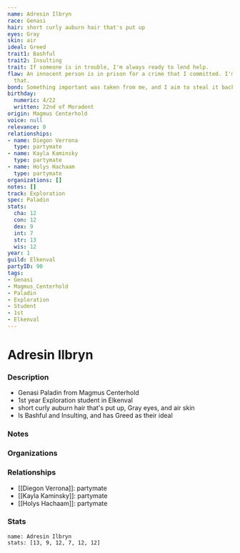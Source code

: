 ```yaml
---
name: Adresin Ilbryn
race: Genasi
hair: short curly auburn hair that's put up
eyes: Gray
skin: air
ideal: Greed
trait1: Bashful
trait2: Insulting
trait: If someone is in trouble, I'm always ready to lend help.
flaw: An innocent person is in prison for a crime that I committed. I'm okay with
  that.
bond: Something important was taken from me, and I aim to steal it back.
birthday:
  numeric: 4/22
  written: 22nd of Moradent
origin: Magmus Centerhold
voice: null
relevance: 0
relationships:
- name: Diegon Verrona
  type: partymate
- name: Kayla Kaminsky
  type: partymate
- name: Holys Hachaam
  type: partymate
organizations: []
notes: []
track: Exploration
spec: Paladin
stats:
  cha: 12
  con: 12
  dex: 9
  int: 7
  str: 13
  wis: 12
year: 1
guild: Elkenval
partyID: 90
tags:
- Genasi
- Magmus_Centerhold
- Paladin
- Exploration
- Student
- 1st
- Elkenval
---
```

# Adresin Ilbryn
### Description
- Genasi Paladin from Magmus Centerhold
- 1st year Exploration student in Elkenval
- short curly auburn hair that's put up, Gray eyes, and air skin
- Is Bashful and Insulting, and has Greed as their ideal

### Notes

### Organizations

### Relationships
- [[Diegon Verrona]]: partymate
- [[Kayla Kaminsky]]: partymate
- [[Holys Hachaam]]: partymate

### Stats
```statblock
name: Adresin Ilbryn
stats: [13, 9, 12, 7, 12, 12]
```